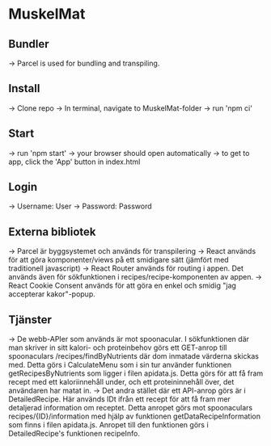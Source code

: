 # MuskelMat

## Bundler

-> Parcel is used for bundling and transpiling.

## Install

-> Clone repo
-> In terminal, navigate to MuskelMat-folder
-> run 'npm ci'

## Start

-> run 'npm start'
-> your browser should open automatically
-> to get to app, click the 'App' button in index.html

## Login

-> Username: User
-> Password: Password


## Externa bibliotek

-> Parcel är byggsystemet och används för transpilering
-> React används för att göra komponenter/views på ett smidigare sätt (jämfört med traditionell javascript)
-> React Router används för routing i appen. Det används även för sökfunktionen i recipes/recipe-komponenten av appen.
-> React Cookie Consent används för att göra en enkel och smidig "jag accepterar kakor"-popup.

## Tjänster

-> De webb-APIer som används är mot spoonacular. I sökfunktionen där man skriver in sitt kalori- och proteinbehov görs ett GET-anrop till spoonaculars /recipes/findByNutrients där dom inmatade värderna skickas med. Detta görs i CalculateMenu som i sin tur använder funktionen getRecipesByNutrients som ligger i filen apidata.js. Detta görs för att få fram recept med ett kaloriinnehåll under, och ett proteininnehåll över, det användaren har matat in. 
-> Det andra stället där ett API-anrop görs är i DetailedRecipe. Här används IDt ifrån ett recept för att få fram mer detaljerad information om receptet. Detta anropet görs mot spoonaculars recipes/{ID}/information med hjälp av funktionen getDataRecipeInformation som finns i filen apidata.js. Anropet till den funktionen görs i DetailedRecipe's funktionen recipeInfo.
